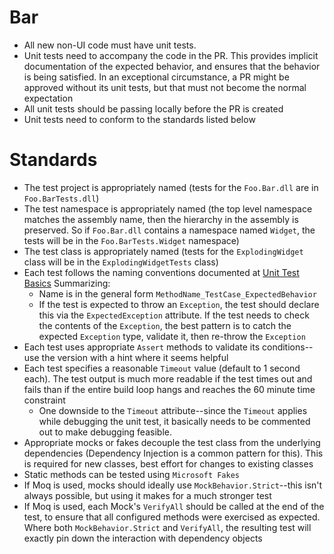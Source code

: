 # Bar
* All new non-UI code must have unit tests.
* Unit tests need to accompany the code in the PR. This provides implicit documentation of the expected behavior, and ensures that the behavior is being satisfied. In an exceptional circumstance, a PR might be approved without its unit tests, but that must not become the normal expectation
* All unit tests should be passing locally before the PR is created
* Unit tests need to conform to the standards listed below

# Standards
* The test project is appropriately named (tests for the `Foo.Bar.dll` are in `Foo.BarTests.dll`)
* The test namespace is appropriately named (the top level namespace matches the assembly name, then the hierarchy in the assembly is preserved. So if `Foo.Bar.dll` contains a namespace named `Widget`, the tests will be in the `Foo.BarTests.Widget` namespace)
* The test class is appropriately named (tests for the `ExplodingWidget` class will be in the `ExplodingWidgetTests` class)
* Each test follows the naming conventions documented at [Unit Test Basics](https://msdn.microsoft.com/en-us/library/hh694602.aspx) Summarizing:
  * Name is in the general form `MethodName_TestCase_ExpectedBehavior`
  * If the test is expected to throw an `Exception`, the test should declare this via the `ExpectedException` attribute. If the test needs to check the contents of the `Exception`, the best pattern is to catch the expected `Exception` type, validate it, then re-throw the `Exception`
* Each test uses appropriate `Assert` methods to validate its conditions--use the version with a hint where it seems helpful
* Each test specifies a reasonable `Timeout` value (default to 1 second each). The test output is much more readable if the test times out and fails than if the entire build loop hangs and reaches the 60 minute time constraint
  * One downside to the `Timeout` attribute--since the `Timeout` applies while debugging the unit test, it basically needs to be commented out to make debugging feasible.
* Appropriate mocks or fakes decouple the test class from the underlying dependencies (Dependency Injection is a common pattern for this). This is required for new classes, best effort for changes to existing classes
* Static methods can be tested using `Microsoft Fakes`
* If Moq is used, mocks should ideally use `MockBehavior.Strict`--this isn't always possible, but using it makes for a much stronger test
* If Moq is used, each Mock's `VerifyAll` should be called at the end of the test, to ensure that all configured methods were exercised as expected. Where both `MockBehavior.Strict` and `VerifyAll`, the resulting test will exactly pin down the interaction with dependency objects